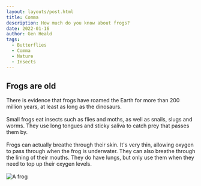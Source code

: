 ```yaml
---
layout: layouts/post.html
title: Comma
description: How much do you know about frogs?
date: 2022-01-16
author: Gen Heald
tags:
  - Butterflies
  - Comma
  - Nature
  - Insects
---
```


## Frogs are old

There is evidence that frogs have roamed the Earth for more than 200 million years, at least as long as the dinosaurs.
<br />
<br />
Small frogs eat insects such as flies and moths, as well as snails, slugs and worms. They use long tongues and sticky saliva to catch prey that passes them by.
<br />
<br />
Frogs can actually breathe through their skin. It's very thin, allowing oxygen to pass through when the frog is underwater. They can also breathe through the lining of their mouths. They do have lungs, but only use them when they need to top up their oxygen levels.
<br />
<br />
<img title="a title" alt="A frog" src="/assets/images/frog.jpg">
